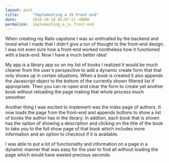 ```yaml
---
layout: post
title:      "Implementing a JS Front-end"
date:       2018-10-18 03:07:11 +0000
permalink:  implementing_a_js_front-end
---
```



When creating my Rails capstone I was so enthralled by the backend and loved what I made that I didn't give a ton of thought to the front-end design. I was not even sure how a front-end worked nontheless how it functioned with a back-end. Now I have a much better idea!

My app is a library app so on my list of books I realized it would be much cleaner from the user's perspective to add a dynamic create form that that only shows up in certain situations. When a book is created it also appends the Javascript object to the bottom of the currently shown filtered list if appropriate. Then you can re-open and clear the form to create yet another book without reloading the page making that whole process much smoother.

Another thing I was excited to implement was the index page of authors. It now loads the page from the front-end  and appends buttons to show a list of books the author has in the library. In addtion, each book that is shown has the option of showing a description and clicking on the title of the book to take you to the full show page of that book which includes more information and an option to checkout if it is available.

I was able to put a lot of functionality and information on a page in a dynamic manner that was easy for the user to find all without loading the page which would have wasted precious seconds.
